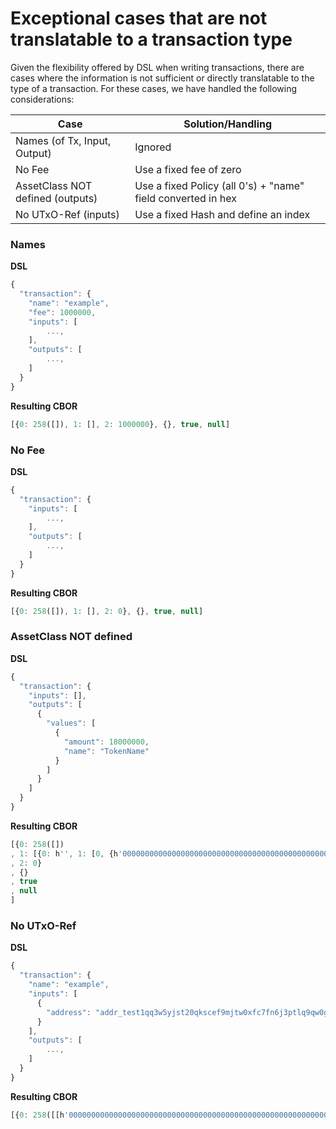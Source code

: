 # Exceptional cases that are not translatable to a transaction type

Given the flexibility offered by DSL when writing transactions, there are cases where the information is not sufficient or directly translatable to the type of a transaction.
For these cases, we have handled the following considerations:

| Case                                 | Solution/Handling                                             |
|--------------------------------------|---------------------------------------------------------------|
| Names (of Tx, Input, Output)         | Ignored                                                       |
| No Fee                               | Use a fixed fee of zero                                       |
| AssetClass NOT defined (outputs)     | Use a fixed Policy (all 0's) + "name" field converted in hex  |
| No UTxO-Ref (inputs)                 | Use a fixed Hash and define an index                          |

### Names

**DSL**

```js
{
  "transaction": {
    "name": "example",
    "fee": 1000000,
    "inputs": [
        ...,
    ],
    "outputs": [
        ...,
    ]
  }
}
```

**Resulting CBOR**

```js
[{0: 258([]), 1: [], 2: 1000000}, {}, true, null]
```

### No Fee

**DSL**

```js
{
  "transaction": {
    "inputs": [
        ...,
    ],
    "outputs": [
        ...,
    ]
  }
}
```

**Resulting CBOR**

```js
[{0: 258([]), 1: [], 2: 0}, {}, true, null]
```

### AssetClass NOT defined

**DSL**

```js
{
  "transaction": {
    "inputs": [],
    "outputs": [
      {
        "values": [
          {
            "amount": 18000000,
            "name": "TokenName"
          }
        ]
      }
    ]
  }
}
```

**Resulting CBOR**

```js
[{0: 258([])
, 1: [{0: h'', 1: [0, {h'00000000000000000000000000000000000000000000000000000000': {h'546F6B656E4E616D65': 18000000}}]}]
, 2: 0}
, {}
, true
, null
]
```

### No UTxO-Ref

**DSL**

```js
{
  "transaction": {
    "name": "example",
    "inputs": [
      {
        "address": "addr_test1qq3w5yjst20qkscef9mjtw0xfc7fn6j3ptlq9qw0garsg4tu0dsummr50mcwm9ekwv547nly5n985n3w3wqw2g8uph0sky2tsk"
      }
    ],
    "outputs": [
        ...,
    ]
  }
}
```

**Resulting CBOR**

```js
[{0: 258([[h'0000000000000000000000000000000000000000000000000000000000000000', 1]]), 1: [], 2: 0}, {}, true, null]
```
